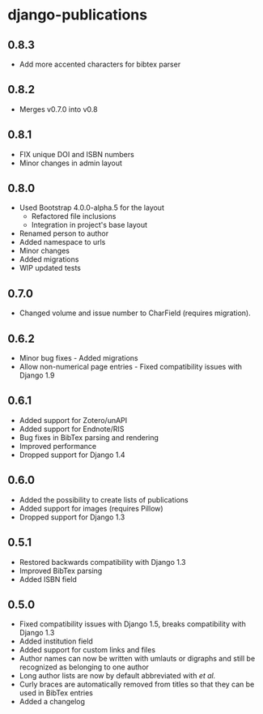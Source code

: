 # django-publications

## 0.8.3

- Add more accented characters for bibtex parser

## 0.8.2

- Merges v0.7.0 into v0.8

## 0.8.1

- FIX unique DOI and ISBN numbers
- Minor changes in admin layout

## 0.8.0

- Used Bootstrap 4.0.0-alpha.5 for the layout
  - Refactored file inclusions
  - Integration in project's base layout
- Renamed person to author
- Added namespace to urls
- Minor changes
- Added migrations
- WIP updated tests

## 0.7.0

- Changed volume and issue number to CharField (requires migration).

## 0.6.2

- Minor bug fixes
- Added migrations
- Allow non-numerical page entries
- Fixed compatibility issues with Django 1.9

## 0.6.1

- Added support for Zotero/unAPI
- Added support for Endnote/RIS
- Bug fixes in BibTex parsing and rendering
- Improved performance
- Dropped support for Django 1.4

## 0.6.0

- Added the possibility to create lists of publications
- Added support for images (requires Pillow)
- Dropped support for Django 1.3

## 0.5.1

- Restored backwards compatibility with Django 1.3
- Improved BibTex parsing
- Added ISBN field

## 0.5.0

- Fixed compatibility issues with Django 1.5, breaks compatibility with Django 1.3
- Added institution field
- Added support for custom links and files
- Author names can now be written with umlauts or digraphs and still be recognized as belonging to one author
- Long author lists are now by default abbreviated with *et al.*
- Curly braces are automatically removed from titles so that they can be used in BibTex entries
- Added a changelog
